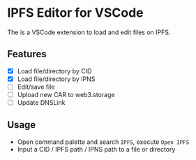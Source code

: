 # IPFS Editor for VSCode

The is a VSCode extension to load and edit files on IPFS.

## Features

- [x] Load file/directory by CID
- [x] Load file/directory by IPNS
- [ ] Edit/save file
- [ ] Upload new CAR to web3.storage
- [ ] Update DNSLink

## Usage

- Open command palette and search `IPFS`, execute `Open IPFS`
- Input a CID / IPFS path / IPNS path to a file or directory
